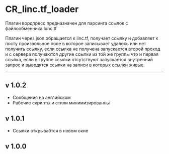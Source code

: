 CR_linc.tf_loader
=================

Плагин вордпресс предназначен для парсинга ссылок с файлообменника lunc.tf

Плагин через json обращается к linc.tf, получает ссылку и добавляет к посту произвольное поле в которое записывает удалось или нет получить ссылку, если ссылка не получена запускается второй проход и с сервера получаются другие ссылки из той же группы что и первая ссылка, если в группе ссылки отсутствуют запускается внутренний запрос и выводятся ссылки на записи в которых ссылки живые.
____


## v 1.0.2
* Сообщения на английском
* Рабочие скрипты и стили минимизированны

## v 1.0.1
* Ссылки открывабтся в новом окне

## v 1.0.0